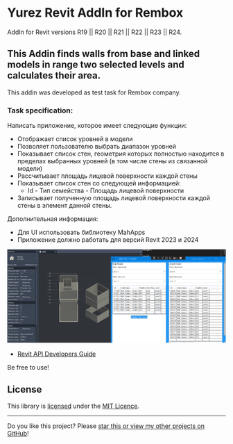 
# Yurez Revit AddIn for Rembox 

AddIn for Revit versions R19 || R20 || R21 || R22 || R23 || R24.

## This Addin finds walls from base and linked models in range two selected levels and calculates their area.

This addin was developed as test task for Rembox company.

### Task specification:
Написать приложение, которое имеет следующие функции:
* 	Отображает список уровней в модели
* 	Позволяет пользователю выбрать диапазон уровней
* 	Показывает список стен, геометрия которых полностью находится в пределах выбранных уровней (в том числе стены из связанной модели)
* 	Рассчитывает площадь лицевой поверхности каждой стены
* 	Показывает список стен со следующей информацией:
	*  Id - Тип семейства  - Площадь лицевой поверхности
* 	Записывает полученную площадь лицевой поверхности каждой стены в элемент данной стены.


Дополнительная информация:
* 	Для UI использовать библиотеку MahApps
* 	Приложение должно работать для версий Revit 2023 и 2024

![Demo](https://github.com/YuraDunaev/YrzRevitAddin/blob/master/AddInManager/Resources/Demo.png?raw=true)

* [Revit API Developers Guide](https://help.autodesk.com/view/RVT/2024/ENU/?guid=Revit_API_Revit_API_Developers_Guide_html)

Be free to use!

## License

This library is [licensed](LICENSE) under the [MIT Licence](https://en.wikipedia.org/wiki/MIT_License).

---

Do you like this project? Please [star this or view my other projects on GitHub](https://github.com/YuraDunaev?tab=repositories)!
